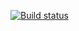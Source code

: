 [![Build status](https://ci.appveyor.com/api/projects/status/x8d26xjffaju2b71?svg=true)](https://ci.appveyor.com/project/PavelBarashkov/symbols-iterators)
